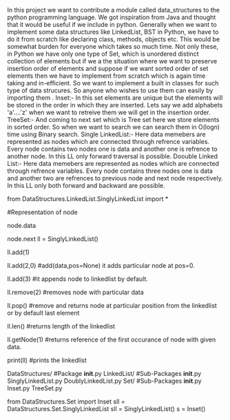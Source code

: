 In this project we want to contribute a module called data_structures to the python programming language. We got inspiration from Java and thought that it would be useful if we include in python.
Generally when we want to implement some data structures like LinkedList, BST in Python, we have to do it from scratch like declaring class, methods, objects etc. This would be somewhat burden for everyone which takes so much time.
Not only these, in Python we have only one type of Set, which is unordered distinct collection of elements but if we a the situation where we want to preserve  insertion order of elements and suppose if we want sorted order of set elements then we have to implement from scratch which is again time taking and in-efficient.
So we want to implement a built in classes for such type of data strucures. So anyone who wishes to use them can easily by importing them .
Inset:- In this set elements are unique but the elements will be stored in the order in which they are inserted. Lets say we add alphabets 'a'....'z' when we want to retreive them we will get in the insertion order.
TreeSet:- And coming to next set which is Tree set here we store elements in sorted order. So when we want to search we can search them in O(logn) time using Binary search.
Single LinkedList:- Here data memebers are represented as nodes which are connected through refrence 					   variables. Every node contains two nodes one is data and another one is refrence to another node. In this LL only forward traversal is possible.
Doouble Linked List:- Here data memebers are represented as nodes which are connected through 							   refrence variables. Every node contains three nodes one is data and another two are refrences to previous node and next node respectively. In this LL only both forward and backward are possible.

from DataStructures.LinkedList.SinglyLinkedList import *

#Representation of node	

node.data

node.next
ll = SinglyLinkedList()

ll.add(1)

ll.add(2,0) #add(data,pos=None) it adds particular node at pos=0.

ll.add(3)  #it appends node to linkedlist by default.

ll.remove(2) #removes node with particular data

ll.pop()  #remove and returns node at particular position from the linkedlist or by default last element

ll.len() #returns length of the linkedlist

ll.getNode(1) #returns reference of the first occurance of node with given data.


print(ll) #prints the linkedlist


DataStructures/  			#Package
	__init__.py
	LinkedList/			#Sub-Packages
		__init__.py			
		SinglyLinkedList.py
		DoublyLinkedList.py
	Set/				#Sub-Packages
		__init__.py
		Inset.py
		TreeSet.py
	
	

from DataStructures.Set import Inset
sll = DataStructures.Set.SinglyLinkedList
sll = SinglyLinkedList()
s = Inset()


	




